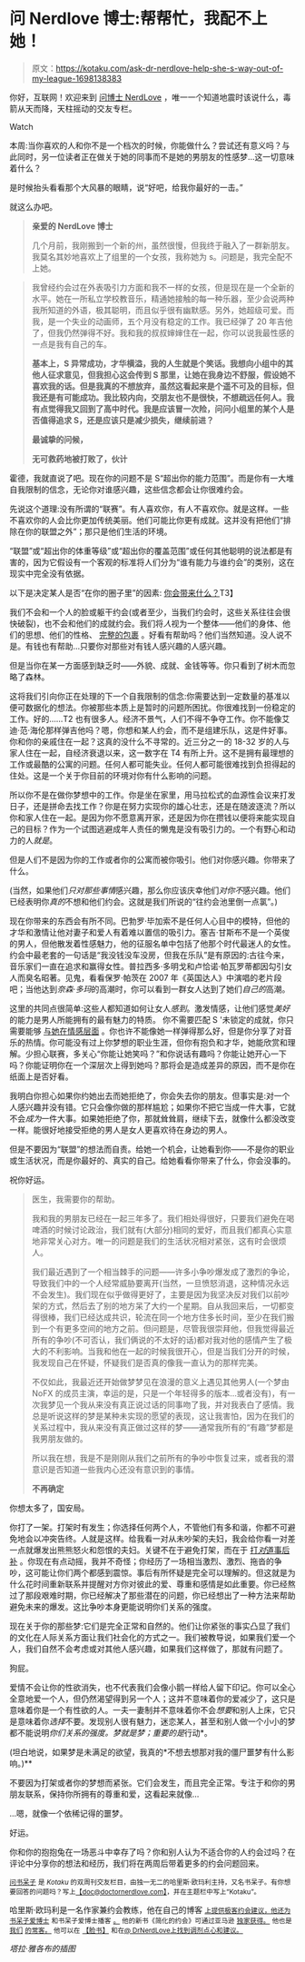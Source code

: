 # 问 Nerdlove 博士:帮帮忙，我配不上她！

> 原文：<https://kotaku.com/ask-dr-nerdlove-help-she-s-way-out-of-my-league-1698138383>

你好，互联网！欢迎来到 [问博士 NerdLove](http://kotaku.com/askdrnerdlove) ，唯一一个知道地震时该说什么，毒箭从天而降，天柱摇动的交友专栏。

Watch

本周:当你喜欢的人和你不是一个档次的时候，你能做什么？尝试还有意义吗？与此同时，另一位读者正在做关于她的同事而不是她的男朋友的性感梦…这一切意味着什么？

是时候抬头看看那个大风暴的眼睛，说“好吧，给我你最好的一击。”

就这么办吧。

> **亲爱的 NerdLove 博士**
> 
> 几个月前，我刚搬到一个新的州，虽然很慢，但我终于融入了一群新朋友。我莫名其妙地喜欢上了组里的一个女孩，我称她为 s。问题是，我完全配不上她。

> 我曾经约会过在外表吸引力方面和我不一样的女孩，但是现在是一个全新的水平。她在一所私立学校教音乐，精通她接触的每一种乐器，至少会说两种我所知道的外语，极其聪明，而且似乎很有幽默感。另外，她超级可爱。而我，是一个失业的动画师，五个月没有稳定的工作。我已经弹了 20 年吉他了，但我仍然弹得不好。我和我的叔叔婶婶住在一起，你可以说我最性感的一点是我有自己的车。
> 
> **基本上，S 异常成功，才华横溢，我的人生就是个笑话。我想向小组中的其他人征求意见，但我担心这会传到 S 那里，让她在我身边不舒服，假设她不喜欢我的话。但是我真的不想放弃，虽然这看起来是个遥不可及的目标，但我还是有可能成功。我比较内向，交朋友也不是很快，不想疏远任何人。我有点觉得我又回到了高中时代。我是应该冒一次险，问问小组里的某个人是否值得追求 S，还是应该只是减少损失，继续前进？**
> 
> **最诚挚的问候，**
> 
> **无可救药地被打败了，伙计**

霍德，我就直说了吧。现在你的问题不是 S“超出你的能力范围”。而是你有一大堆自我限制的信念，无论你对谁感兴趣，这些信念都会让你很难约会。

先说这个道理:没有所谓的“联赛”。有人喜欢你，有人不喜欢你。就是这样。一些不喜欢你的人会比你更加传统美丽。他们可能比你更有成就。这并没有把他们“排除在你的联盟之外”；那只是他们生活的环境。

“联盟”或“超出你的体重等级”或“超出你的覆盖范围”或任何其他聪明的说法都是有害的，因为它假设有一个客观的标准将人们分为“谁有能力与谁约会”的类别，这在现实中完全没有依据。

以下是决定某人是否“在你的圈子里”的因素: [你会带来什么？](http://www.doctornerdlove.com/2013/06/leveling-up-out-of-your-league/)T3】

我们不会和一个人的脸或躯干约会(或者至少，当我们约会时，这些关系往往会很快破裂)，也不会和他们的成就约会。我们将*人*视为一个整体——他们的身体、他们的思想、他们的性格、 [完整的包裹](http://www.doctornerdlove.com/2014/06/building-attraction-which-matters-more-looks-personality/) 。好看有帮助吗？他们当然知道。没人说不是。有钱也有帮助…只要你对那些对有钱人感兴趣的人感兴趣。

但是当你在某一方面感到缺乏时——外貌、成就、金钱等等。你只看到了树木而忽略了森林。

这将我们引向你正在处理的下一个自我限制的信念:你需要达到一定数量的基准以便可数据化的想法。你被那些本质上是暂时的问题所困扰。你很难找到一份稳定的工作。好的……T2 也有很多人。经济不景气，人们不得不争夺工作。你不能像艾迪·范·海伦那样弹吉他吗？嗯，你想和某人约会，而不是组建乐队，这是件好事。你和你的亲戚住在一起？这真的没什么不寻常的。近三分之一的 18-32 岁的人与家人住在一起，自经济衰退以来，这一数字在 T4 有所上升。这不是拥有最理想的工作或最酷的公寓的问题。任何人都可能失业。任何人都可能很难找到负担得起的住处。这是一个关于你目前的环境对你有什么影响的问题。

所以你不是在做你梦想中的工作。你是坐在家里，用马拉松式的血源性会议来打发日子，还是拼命去找工作？你是在努力实现你的雄心壮志，还是在随波逐流？所以你和家人住在一起。是因为你不愿意离开家，还是因为你在攒钱以便将来能实现自己的目标？作为一个试图逃避成年人责任的懒鬼是没有吸引力的。一个有野心和动力的人*就是*。

但是人们不是因为你的工作或者你的公寓而被你吸引。他们对你感兴趣。你带来了什么。

(当然，如果他们*只对那些事情*感兴趣，那么你应该庆幸他们*对你不*感兴趣。他们已经表明你*真的*不想和他们约会。这就是我们所说的“往约会池里倒一点氯”。)

现在你带来的东西会有所不同。巴勃罗·毕加索不是任何人心目中的模特，但他的才华和激情让他对妻子和爱人有着难以置信的吸引力。塞吉·甘斯布不是一个英俊的男人，但他散发着性感魅力，他的征服名单中包括了他那个时代最迷人的女性。约会中最老套的一句话是“我没钱没车没房，但我在乐队”是有原因的:古往今来，音乐家们一直在追求和赢得女性。普拉西多·多明戈和卢恰诺·帕瓦罗蒂都因勾引女人而臭名昭著。见鬼，看看保罗·帕茨在 2007 年《英国达人》中演唱的老片段吧；当他达到*奈森·多玛*的高潮时，你可以看到一群女人达到了她们*自己的*高潮。

这里的共同点很简单:这些人都知道如何让女人*感到*。激发情感，让他们感觉*美好*的能力是男人所能拥有的最有魅力的特质。 你不需要匹配 S '未锁定的成就，你只需要能够 [与她在情感层面](http://www.doctornerdlove.com/2012/07/chemistry-emotional-engagement/all/1/) 。你也许不能像她一样弹得那么好，但是你分享了对音乐的热情。你可能没有过上你梦想的职业生涯，但你有抱负和才华，她能欣赏和理解。少担心联赛，多关心“你能让她笑吗？”和你说话有趣吗？你能让她开心一下吗？你能证明你在一个深层次上得到她吗？那将会是造成差异的原因，而不是你在纸面上是否好看。

我明白你担心如果你约她出去而她拒绝了，你会失去你的朋友。但事实是:对一个人感兴趣并没有错。它只会像你做的那样尴尬；如果你不把它当成一件大事，它就不会*成为*一件大事。如果她拒绝了你，那就耸耸肩，继续下去，就像什么都没改变一样。能很好地接受拒绝的男人是女人更喜欢待在身边的男人。

但是不要因为“联盟”的想法而自责。给她一个机会，让她看到你——不是你的职业或生活状况，而是你最好的、真实的自己。给她看看你带来了什么，你会没事的。

祝你好运。

> 医生，我需要你的帮助。
> 
> 我和我的男朋友已经在一起三年多了。我们相处得很好，只要我们避免在喝啤酒的时候讨论政治，我们就有(大部分)相同的爱好，而且我们都真心实意地非常关心对方。唯一的问题是我们的生活状况相对紧张，这有时会很烦人。
> 
> 我们最近遇到了一个相当棘手的问题——许多小争吵爆发成了激烈的争论，导致我们中的一个人经常威胁要离开(当然，一旦愤怒消退，这种情况永远不会发生)。我们现在似乎做得更好了，主要是因为我坚决反对我们以前吵架的方式，然后去了别的地方呆了大约一个星期。自从我回来后，一切都变得很棒，我们已经达成共识，轮流在同一个地方住多长时间，至少在我们搬到一个有更多空间的地方之前。但问题是，尽管我很崇拜他，但我觉得最近所有的争吵(不可否认，我们俩说的不太好的话)都对我对他的感情产生了极大的不利影响。当我和他在一起的时候我很开心，但是当我们分开的时候，我发现自己在怀疑，怀疑我们是否真的像我一直认为的那样完美。
> 
> 不仅如此，我最近还开始做梦梦见在浪漫的意义上遇见其他男人(一个梦由 NoFX 的成员主演，幸运的是，只是一个年轻得多的版本...或者没有)，有一次我梦见一个我从来没有真正说过话的同事吻了我，并对我表白了感情。我总是听说这样的梦是某种未实现的愿望的表现，这让我害怕，因为在我们的关系过程中，我从来没有真正做过这样的梦——通常我所有的“有趣”梦都是我男朋友做的。
> 
> 所以我在想，我是不是刚刚从我们之前所有的争吵中恢复过来，或者我的潜意识是否知道一些我内心还没有意识到的事情。
> 
> **不再确定**

你想太多了，国安局。

你打了一架。打架时有发生；你选择任何两个人，不管他们有多和谐，你都不可避免地会以冲突告终。人就是这样。给我看一对从未吵架的夫妇，我会给你看一对差一点就爆发出熊熊怒火和怨恨的夫妇。关键不在于避免打架，而在于 [打*对*道](http://www.doctornerdlove.com/2012/03/how-to-argue/all/1/)[事后补](http://www.doctornerdlove.com/2014/07/stop-fighting-girlfriend-start-making/) 。你现在有点动摇，我并不奇怪；你经历了一场相当激烈、激烈、拖沓的争吵，这可能让你们两个都感到震惊。事后有所怀疑是完全可以理解的。但这就是为什么花时间重新联系并提醒对方你对彼此的爱、尊重和感情是如此重要。你已经熬过了那段艰难时期，你已经解决了那些潜在的问题，你已经想出了一种方法来帮助避免未来的爆发。这比争吵本身更能说明你们关系的强度。

现在关于你的那些梦:它们是完全正常和自然的。他们让你紧张的事实凸显了我们的文化在人际关系方面让我们社会化的方式之一。我们被教导说，如果我们爱一个人，我们自然不会考虑或对其他人感兴趣，如果我们这样做了，那就有问题了。

狗屁。

爱情不会让你的性欲消失，也不代表我们会像小鹅一样给人留下印记。你可以全心全意地爱一个人，但仍然渴望得到另一个人；这并不意味着你的爱减少了，这只是意味着你是一个有性欲的人。一夫一妻制并不意味着你不会*想要*和别人上床，它只是意味着你*选择*不要。发现别人很有魅力，迷恋某人，甚至和别人做一个小小的梦都不能说明*你们关系的强度。梦就是梦；重要的是*行动*。

(坦白地说，如果梦是未满足的欲望，我真的*不想去想那对我的僵尸噩梦有什么影响。)**

不要因为打架或者你的梦想而紧张。它们会发生，而且完全正常。专注于和你的男朋友联系，保持你所拥有的尊重和爱，这看起来就像…

...嗯，就像一个依稀记得的噩梦。

好运。

你和你的抱抱兔在一场恶斗中幸存了吗？你和别人认为不适合你的人约会过吗？在评论中分享你的想法和经历，我们将在两周后带着更多的约会问题回来。

[<small>问书呆子</small>](http://kotaku.com/askdrnerdlove) <small>是 *Kotaku* 的双周刊交友栏目，由独一无二的哈里斯·欧玛利主持，又名书呆子。有你想要回答的问题吗？写上</small>[<small>【doc@doctornerdlove.com】</small>](mailto:doc@doctornerdlove.com)<small>，并在主题栏中写上“Kotaku”。</small>

哈里斯·欧玛利是一名作家兼约会教练，他在自己的博客 [<small>上提供极客约会建议，他还为书呆子爱博士</small>](http://www.doctornerdlove.com/) <small>和书呆子爱博士播客</small> [<small>。</small>](https://kotaku.com/ask-dr-nerdlove-my-ex-got-me-into-kink-and-i-cant-go-1689667640) <small>他的新书《简化的约会》可通过亚马逊</small> [<small>独家获得。</small>](http://kotaku.com/ask-dr-nerdlove-is-my-relationship-doomed-1666849587) <small>他也是</small> [<small>我们</small>](http://oneofus.net/) [<small>的常客。</small>](http://kotaku.com/ask-dr-nerdlove-i-just-want-casual-sex-1686823892) <small>他可以在</small> [<small>【脸书】</small>](http://facebook.com/DrNerdLove) <small>和在</small>[<small>@ DrNerdLove</small>](http://twitter.com/DrNerdLove)[<small>上找到调剂点心和建议。</small>](http://kotaku.com/ask-dr-nerdlove-i-got-sick-and-our-sex-life-fell-apar-1684010605)

*塔拉·雅各布的插图*